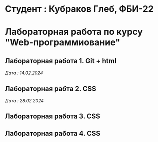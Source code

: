 # Студент : Кубраков Глеб, ФБИ-22

# Лабораторная работа по курсу "Web-программиование"

## Лабораторная работа 1. Git + html
*Дата : 14.02.2024* 
 ## Лабораторная рабта 2. CSS
*Дата : 28.02.2024* 

## Лабораторная работа 3. CSS

## Лабораторная работа 4. CSS

